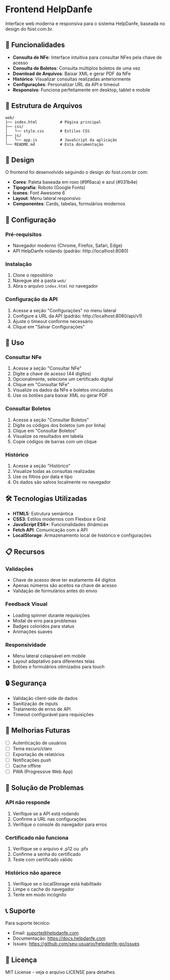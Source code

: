 # Frontend HelpDanfe

Interface web moderna e responsiva para o sistema HelpDanfe, baseada no design do fsist.com.br.

## 🚀 Funcionalidades

- **Consulta de NFe**: Interface intuitiva para consultar NFes pela chave de acesso
- **Consulta de Boletos**: Consulta múltiplos boletos de uma vez
- **Download de Arquivos**: Baixar XML e gerar PDF da NFe
- **Histórico**: Visualizar consultas realizadas anteriormente
- **Configurações**: Personalizar URL da API e timeout
- **Responsivo**: Funciona perfeitamente em desktop, tablet e mobile

## 📁 Estrutura de Arquivos

```
web/
├── index.html          # Página principal
├── css/
│   └── style.css       # Estilos CSS
├── js/
│   └── app.js          # JavaScript da aplicação
└── README.md           # Esta documentação
```

## 🎨 Design

O frontend foi desenvolvido seguindo o design do fsist.com.br com:

- **Cores**: Paleta baseada em roxo (#9f6aca) e azul (#031b4e)
- **Tipografia**: Roboto (Google Fonts)
- **Ícones**: Font Awesome 6
- **Layout**: Menu lateral responsivo
- **Componentes**: Cards, tabelas, formulários modernos

## 🔧 Configuração

### Pré-requisitos

- Navegador moderno (Chrome, Firefox, Safari, Edge)
- API HelpDanfe rodando (padrão: http://localhost:8080)

### Instalação

1. Clone o repositório
2. Navegue até a pasta `web/`
3. Abra o arquivo `index.html` no navegador

### Configuração da API

1. Acesse a seção "Configurações" no menu lateral
2. Configure a URL da API (padrão: http://localhost:8080/api/v1)
3. Ajuste o timeout conforme necessário
4. Clique em "Salvar Configurações"

## 📱 Uso

### Consultar NFe

1. Acesse a seção "Consultar NFe"
2. Digite a chave de acesso (44 dígitos)
3. Opcionalmente, selecione um certificado digital
4. Clique em "Consultar NFe"
5. Visualize os dados da NFe e boletos vinculados
6. Use os botões para baixar XML ou gerar PDF

### Consultar Boletos

1. Acesse a seção "Consultar Boletos"
2. Digite os códigos dos boletos (um por linha)
3. Clique em "Consultar Boletos"
4. Visualize os resultados em tabela
5. Copie códigos de barras com um clique

### Histórico

1. Acesse a seção "Histórico"
2. Visualize todas as consultas realizadas
3. Use os filtros por data e tipo
4. Os dados são salvos localmente no navegador

## 🛠️ Tecnologias Utilizadas

- **HTML5**: Estrutura semântica
- **CSS3**: Estilos modernos com Flexbox e Grid
- **JavaScript ES6+**: Funcionalidades dinâmicas
- **Fetch API**: Comunicação com a API
- **LocalStorage**: Armazenamento local de histórico e configurações

## 📋 Recursos

### Validações

- Chave de acesso deve ter exatamente 44 dígitos
- Apenas números são aceitos na chave de acesso
- Validação de formulários antes do envio

### Feedback Visual

- Loading spinner durante requisições
- Modal de erro para problemas
- Badges coloridos para status
- Animações suaves

### Responsividade

- Menu lateral colapsável em mobile
- Layout adaptativo para diferentes telas
- Botões e formulários otimizados para touch

## 🔒 Segurança

- Validação client-side de dados
- Sanitização de inputs
- Tratamento de erros de API
- Timeout configurável para requisições

## 🚀 Melhorias Futuras

- [ ] Autenticação de usuários
- [ ] Tema escuro/claro
- [ ] Exportação de relatórios
- [ ] Notificações push
- [ ] Cache offline
- [ ] PWA (Progressive Web App)

## 🐛 Solução de Problemas

### API não responde

1. Verifique se a API está rodando
2. Confirme a URL nas configurações
3. Verifique o console do navegador para erros

### Certificado não funciona

1. Verifique se o arquivo é .p12 ou .pfx
2. Confirme a senha do certificado
3. Teste com certificado válido

### Histórico não aparece

1. Verifique se o localStorage está habilitado
2. Limpe o cache do navegador
3. Tente em modo incógnito

## 📞 Suporte

Para suporte técnico:
- Email: suporte@helpdanfe.com
- Documentação: https://docs.helpdanfe.com
- Issues: https://github.com/seu-usuario/helpdanfe-go/issues

## 📄 Licença

MIT License - veja o arquivo LICENSE para detalhes.
